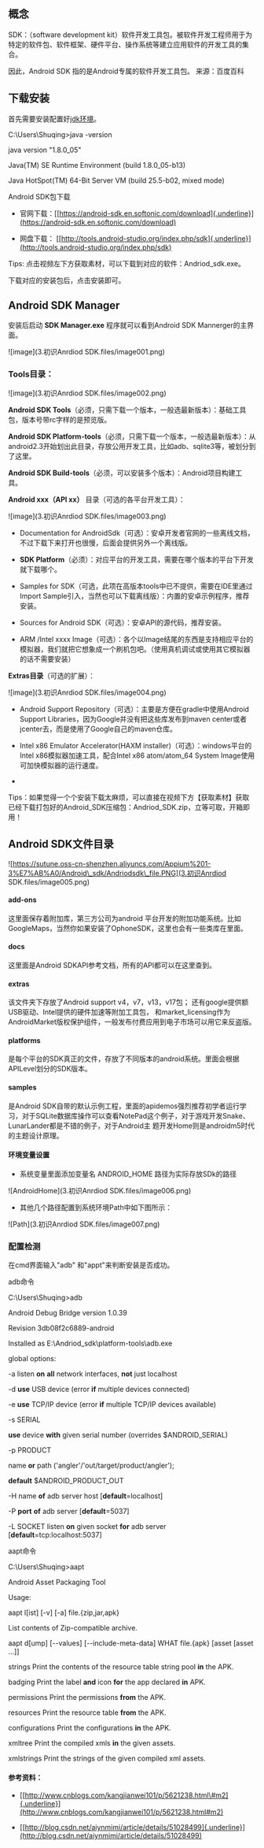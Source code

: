 概念
----

SDK：（software development
kit）软件开发工具包。被软件开发工程师用于为特定的软件包、软件框架、硬件平台、操作系统等建立应用软件的开发工具的集合。

因此，Android SDK 指的是Android专属的软件开发工具包。 来源：百度百科

下载安装
--------

首先需要安装配置好<u>jdk环境</u>。

C:\\Users\\Shuqing\>java -version

java version \"1.8.0\_05\"

Java(TM) SE Runtime Environment (build 1.8.0\_05-b13)

Java HotSpot(TM) 64-Bit Server VM (build 25.5-b02, mixed mode)

Android SDK包下载

-   官网下载：[[https://android-sdk.en.softonic.com/download]{.underline}](https://android-sdk.en.softonic.com/download)

-   网盘下载： [[http://tools.android-studio.org/index.php/sdk]{.underline}](http://tools.android-studio.org/index.php/sdk)

Tips: 点击视频左下方获取素材，可以下载到对应的软件：Andriod\_sdk.exe。

下载对应的安装包后，点击安装即可。

Android SDK Manager
-------------------

安装后启动 **SDK Manager.exe** 程序就可以看到Android SDK
Mannerger的主界面。

![image](3.初识Anrdiod SDK.files/image001.png)

### Tools目录：

![image](3.初识Anrdiod SDK.files/image002.png)

**Android SDK
Tools**（必须，只需下载一个版本，一般选最新版本）：基础工具包，版本号带rc字样的是预览版。

**Android SDK
Platform-tools**（必须，只需下载一个版本，一般选最新版本）：从android2.3开始划出此目录，存放公用开发工具，比如adb、sqlite3等，被划分到了这里。

**Android SDK
Build-tools**（必须，可以安装多个版本）：Android项目构建工具。

**Android xxx（API xx）** 目录（可选的各平台开发工具）：

![image](3.初识Anrdiod SDK.files/image003.png)

-   Documentation for
    AndroidSdk（可选）：安卓开发者官网的一些离线文档，不过下载下来打开也很慢，后面会提供另外一个离线版。

-   **SDK
    Platform**（必须）：对应平台的开发工具，需要在哪个版本的平台下开发就下载哪个。

-   Samples for
    SDK（可选，此项在高版本tools中已不提供，需要在IDE里通过Import
    Sample引入，当然也可以下载离线版）：内置的安卓示例程序，推荐安装。

-   Sources for Android SDK（可选）：安卓API的源代码，推荐安装。

-   ARM /Intel xxxx
    Image（可选）：各个以Image结尾的东西是支持相应平台的模拟器，我们就把它想象成一个刷机包吧。（使用真机调试或使用其它模拟器的话不需要安装）

**Extras目录**（可选的扩展）：

![image](3.初识Anrdiod SDK.files/image004.png)

-   Android Support Repository（可选）：主要是方便在gradle中使用Android
    Support Libraries，因为Google并没有把这些库发布到maven
    center或者jcenter去，而是使用了Google自己的maven仓库。

-   Intel x86 Emulator Accelerator(HAXM
    installer)（可选）：windows平台的Intel x86模拟器加速工具，配合Intel
    x86 atom/atom\_64 System Image使用可加快模拟器的运行速度。

-   

Tips：如果觉得一个个安装下载太麻烦，可以直接在视频下方【获取素材】获取已经下载打包好的Android\_SDK压缩包：Andriod\_SDK.zip，立等可取，开箱即用！

Android SDK文件目录
-------------------

![https://sutune.oss-cn-shenzhen.aliyuncs.com/Appium%201-3%E7%AB%A0/Android\_sdk/Andriodsdk\_file.PNG](3.初识Anrdiod SDK.files/image005.png)

#### add-ons

这里面保存着附加库，第三方公司为android
平台开发的附加功能系统。比如GoogleMaps，当然你如果安装了OphoneSDK，这里也会有一些类库在里面。

#### docs

这里面是Android SDKAPI参考文档，所有的API都可以在这里查到。

#### extras

该文件夹下存放了Android support v4，v7，v13，v17包；
还有google提供额USB驱动、Intel提供的硬件加速等附加工具包，
和market\_licensing作为AndroidMarket版权保护组件，一般发布付费应用到电子市场可以用它来反盗版。

#### platforms

是每个平台的SDK真正的文件，存放了不同版本的android系统。里面会根据APILevel划分的SDK版本。

#### samples

是Android SDK自带的默认示例工程，里面的apidemos强烈推荐初学者运行学
习，对于SQLite数据库操作可以查看NotePad这个例子，对于游戏开发Snake、LunarLander都是不错的例子，对于Android主
题开发Home则是androidm5时代的主题设计原理。

#### 环境变量设置

-   系统变量里面添加变量名 ANDROID\_HOME 路径为实际存放SDk的路径

![AndroidHome](3.初识Anrdiod SDK.files/image006.png)

-   其他几个路径配置到系统环境Path中如下图所示：

![Path](3.初识Anrdiod SDK.files/image007.png)

### 配置检测

在cmd界面输入"adb" 和\"appt\"来判断安装是否成功。

adb命令

C:\\Users\\Shuqing\>adb

Android Debug Bridge version 1.0.39

Revision 3db08f2c6889-android

Installed as E:\\Andriod\_sdk\\platform-tools\\adb.exe

global options:

-a listen **on** **all** network interfaces, **not** just localhost

-d **use** USB device (error **if** multiple devices connected)

-e **use** TCP/IP device (error **if** multiple TCP/IP devices
available)

-s SERIAL

**use** device **with** given serial number (overrides
\$ANDROID\_SERIAL)

-p PRODUCT

name **or** path (\'angler\'/\'out/target/product/angler\');

**default** \$ANDROID\_PRODUCT\_OUT

-H name **of** adb server host \[**default**=localhost\]

-P **port** **of** adb server \[**default**=5037\]

-L SOCKET listen **on** given socket **for** adb server
\[**default**=tcp:localhost:5037\]

aapt命令

C:\\Users\\Shuqing\>aapt

Android Asset Packaging Tool

Usage:

aapt l\[ist\] \[-v\] \[-a\] file.{zip,jar,apk}

List contents of Zip-compatible archive.

aapt d\[ump\] \[\--values\] \[\--include-meta-data\] WHAT file.{apk}
\[asset \[asset \...\]\]

strings Print the contents of the resource table string pool **in** the
APK.

badging Print the label **and** icon **for** the app declared **in**
APK.

permissions Print the permissions **from** the APK.

resources Print the resource table **from** the APK.

configurations Print the configurations **in** the APK.

xmltree Print the compiled xmls **in** the given assets.

xmlstrings Print the strings of the given compiled xml assets.

#### 参考资料：

-   [[http://www.cnblogs.com/kangjianwei101/p/5621238.html\#m2]{.underline}](http://www.cnblogs.com/kangjianwei101/p/5621238.html#m2)

-   [[http://blog.csdn.net/aiynmimi/article/details/51028499]{.underline}](http://blog.csdn.net/aiynmimi/article/details/51028499)
